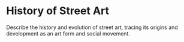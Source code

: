 # History of Street Art

Describe the history and evolution of street art, tracing its origins and development as an art form and social movement.